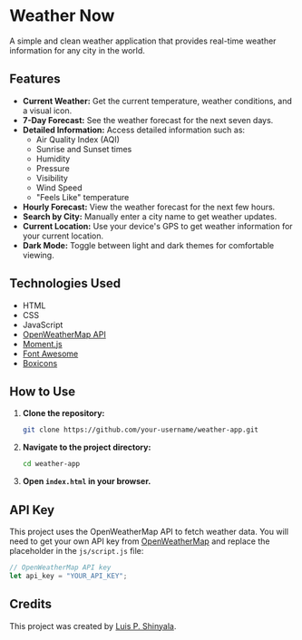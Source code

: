 # Weather Now

A simple and clean weather application that provides real-time weather information for any city in the world.

## Features

- **Current Weather:** Get the current temperature, weather conditions, and a visual icon.
- **7-Day Forecast:** See the weather forecast for the next seven days.
- **Detailed Information:** Access detailed information such as:
    - Air Quality Index (AQI)
    - Sunrise and Sunset times
    - Humidity
    - Pressure
    - Visibility
    - Wind Speed
    - "Feels Like" temperature
- **Hourly Forecast:** View the weather forecast for the next few hours.
- **Search by City:** Manually enter a city name to get weather updates.
- **Current Location:** Use your device's GPS to get weather information for your current location.
- **Dark Mode:** Toggle between light and dark themes for comfortable viewing.

## Technologies Used

- HTML
- CSS
- JavaScript
- [OpenWeatherMap API](https://openweathermap.org/api)
- [Moment.js](https://momentjs.com/)
- [Font Awesome](https://fontawesome.com/)
- [Boxicons](https://boxicons.com/)

## How to Use

1.  **Clone the repository:**
    ```bash
    git clone https://github.com/your-username/weather-app.git
    ```
2.  **Navigate to the project directory:**
    ```bash
    cd weather-app
    ```
3.  **Open `index.html` in your browser.**

## API Key

This project uses the OpenWeatherMap API to fetch weather data. You will need to get your own API key from [OpenWeatherMap](https://openweathermap.org/appid) and replace the placeholder in the `js/script.js` file:

```javascript
// OpenWeatherMap API key
let api_key = "YOUR_API_KEY";
```

## Credits

This project was created by [Luis P. Shinyala](https://github.com/your-username).
